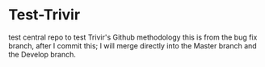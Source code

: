 # Test-Trivir
test central repo to test Trivir's Github methodology
this is from the bug fix branch, after I commit this; I will merge directly into the Master branch and the Develop branch.
